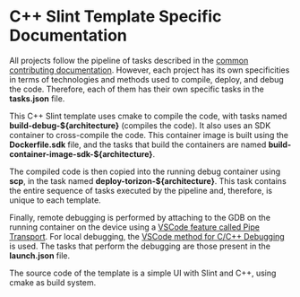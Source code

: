 # C++ Slint Template Specific Documentation

All projects follow the pipeline of tasks described in the [common contributing documentation](https://github.com/toradex/vscode-torizon-templates/blob/bookworm/CONTRIBUTING.md#contributing-templates). However, each project has its own specificities in terms of technologies and methods used to compile, deploy, and debug the code. Therefore, each of them has their own specific tasks in the **tasks.json** file.

This C++ Slint template uses cmake to compile the code, with tasks named **build-debug-\${architecture}** (compiles the code). It also uses an SDK container to cross-compile the code. This container image is built using the **Dockerfile.sdk** file, and the tasks that build the containers are named **build-container-image-sdk-\${architecture}**.

The compiled code is then copied into the running debug container using **scp**, in the task named **deploy-torizon-\${architecture}**. This task contains the entire sequence of tasks executed by the pipeline and, therefore, is unique to each template.

Finally, remote debugging is performed by attaching to the GDB on the running container on the device using a [VSCode feature called Pipe Transport](https://code.visualstudio.com/docs/cpp/pipe-transport). For local debugging, the [VSCode method for C/C++ Debugging](https://code.visualstudio.com/docs/cpp/launch-json-reference) is used. The tasks that perform the debugging are those present in the **launch.json** file.

The source code of the template is a simple UI with Slint and C++, using cmake as build system.